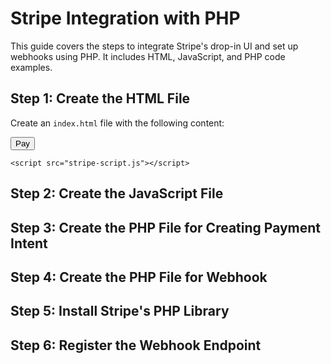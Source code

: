 # Stripe Integration with PHP

This guide covers the steps to integrate Stripe's drop-in UI and set up webhooks using PHP. It includes HTML, JavaScript, and PHP code examples.

## Step 1: Create the HTML File

Create an `index.html` file with the following content:

<!DOCTYPE html>
<html lang="en">
<head>
    <meta charset="UTF-8">
    <meta name="viewport" content="width=device-width, initial-scale=1.0">
    <title>Stripe Payment</title>
    <script src="https://js.stripe.com/v3/"></script>
</head>
<body>
    <form id="payment-form">
        <div id="card-element"><!-- Stripe.js injects the Card Element --></div>
        <button id="submit">Pay</button>
        <div id="error-message"></div>
    </form>

    <script src="stripe-script.js"></script>
</body>
</html>


## Step 2: Create the JavaScript File

## Step 3: Create the PHP File for Creating Payment Intent

## Step 4: Create the PHP File for Webhook

## Step 5: Install Stripe's PHP Library

## Step 6: Register the Webhook Endpoint